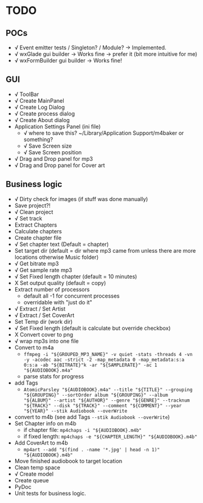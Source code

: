 # TODO

## POCs

* √ Event emitter tests / Singleton? / Module? -> Implemented.
* √ wxGlade gui builder -> Works fine -> prefer it (bit more intuitive for me)
* √ wxFormBuilder gui builder -> Works fine!

## GUI

* √ ToolBar
* √ Create MainPanel
* √ Create Log Dialog
* √ Create process dialog
* √ Create About dialog
* Application Settings Panel (ini file)
  * √ where to save this? ~/Library/Application Support/m4baker or something?
  * √ Save Screen size
  * √ Save Screen position
* √ Drag and Drop panel for mp3
* √ Drag and Drop panel for Cover art

## Business logic

* √ Dirty check for images (if stuff was done manually)
* Save project?!
* √ Clean project
* √ Set track
* Extract Chapters
* Calculate chapters
* Create chapter file
* √ Set chapter text (Default = chapter)
* Set target dir (default = dir where mp3 came from unless there are more locations otherwise Music folder)
* √ Get bitrate mp3
* √ Get sample rate mp3
* √ Set Fixed length chapter (default = 10 minutes)
* X Set output quality (default = copy)
* Extract number of processors
  * default all -1 for concurrent processes
  * overridable with "just do it"
* √ Extract / Set Artist
* √ Extract / Set CoverArt
* Set Temp dir (work dir)
* √ Set Fixed length (default is calculate but override checkbox)
* X Convert cover to png
* √ wrap mp3s into one file
* Convert to m4a
  * `ffmpeg -i "${GROUPED_MP3_NAME}" -v quiet -stats -threads 4 -vn -y -acodec aac -strict -2 -map_metadata 0 -map_metadata:s:a 0:s:a -ab "${BITRATE}"k -ar "${SAMPLERATE}" -ac 1 "${AUDIOBOOK}.m4a"`
  * parse stats for progress
* add Tags
  * `AtomicParsley "${AUDIOBOOK}.m4a" --title "${TITLE}" --grouping "${GROUPING}" --sortOrder album "${GROUPING}" --album "${ALBUM}" --artist "${AUTHOR}" --genre "${GENRE}" --tracknum "${TRACK}" --disk "${TRACK}" --comment "${COMMENT}" --year "${YEAR}" --stik Audiobook --overWrite`
* convert to m4b (see add Tags `--stik Audiobook --overWrite`)
* Set Chapter info on m4b
  * if chapter file: `mp4chaps -i "${AUDIOBOOK}.m4b"`
  * if fixed length: `mp4chaps -e "${CHAPTER_LENGTH}" "${AUDIOBOOK}.m4b"`
* Add CoverArt to m4b
  * `mp4art --add "$(find . -name '*.jpg' | head -n 1)" "${AUDIOBOOK}.m4b"`
* Move finished audiobook to target location
* Clean temp space
* √ Create model
* Create queue
* PyDoc
* Unit tests for business logic. 
